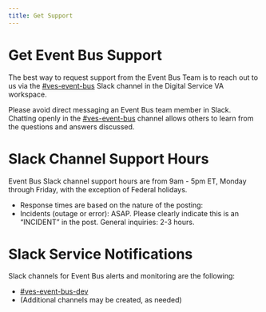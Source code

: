 ```yaml
---
title: Get Support
---
```


# Get Event Bus Support

The best way to request support from the Event Bus Team is to reach out to us via the [#ves-event-bus](https://dsva.slack.com/archives/C042ZQ7JUAX) Slack channel in the Digital Service VA workspace.

Please avoid direct messaging an Event Bus team member in Slack. Chatting openly in the [#ves-event-bus](https://dsva.slack.com/archives/C042ZQ7JUAX) channel allows others to learn from the questions and answers discussed.

# Slack Channel Support Hours 
Event Bus Slack channel support hours are from 9am - 5pm ET, Monday through Friday, with the exception of Federal holidays.

- Response times are based on the nature of the posting:
- Incidents (outage or error): ASAP. Please clearly indicate this is an “INCIDENT” in the post.
General inquiries: 2-3 hours.

# Slack Service Notifications
Slack channels for Event Bus alerts and monitoring are the following:
- [#ves-event-bus-dev](https://dsva.slack.com/archives/C04PART9C05)
- (Additional channels may be created, as needed)
